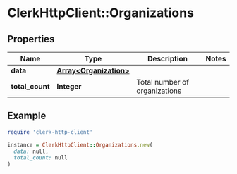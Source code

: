 # ClerkHttpClient::Organizations

## Properties

| Name | Type | Description | Notes |
| ---- | ---- | ----------- | ----- |
| **data** | [**Array&lt;Organization&gt;**](Organization.md) |  |  |
| **total_count** | **Integer** | Total number of organizations  |  |

## Example

```ruby
require 'clerk-http-client'

instance = ClerkHttpClient::Organizations.new(
  data: null,
  total_count: null
)
```


